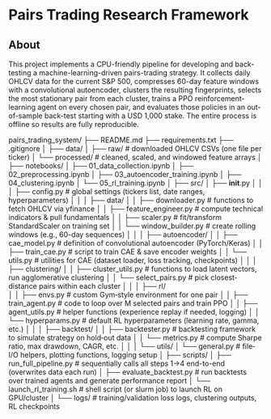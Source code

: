 # Pairs Trading Research Framework

## About
This project implements a CPU-friendly pipeline for developing and back-testing a machine-learning-driven pairs-trading strategy. It collects daily OHLCV data for the current S&P 500, compresses 60-day feature windows with a convolutional autoencoder, clusters the resulting fingerprints, selects the most stationary pair from each cluster, trains a PPO reinforcement-learning agent on every chosen pair, and evaluates those policies in an out-of-sample back-test starting with a USD 1,000 stake. The entire process is offline so results are fully reproducible.

pairs_trading_system/
├── README.md
├── requirements.txt
├── .gitignore
│
├── data/
│   ├── raw/                 # downloaded OHLCV CSVs (one file per ticker)
│   └── processed/           # cleaned, scaled, and windowed feature arrays
│
├── notebooks/
│   ├── 01_data_collection.ipynb
│   ├── 02_preprocessing.ipynb
│   ├── 03_autoencoder_training.ipynb
│   ├── 04_clustering.ipynb
│   └── 05_rl_training.ipynb
│
├── src/
│   ├── __init__.py
│   │
│   ├── config.py            # global settings (tickers list, date ranges, hyperparameters)
│   │
│   ├── data/
│   │   ├── downloader.py     # functions to fetch OHLCV via yfinance
│   │   ├── feature_engineer.py  # compute technical indicators & pull fundamentals
│   │   ├── scaler.py         # fit/transform StandardScaler on training set
│   │   └── window_builder.py # create rolling windows (e.g., 60-day sequences)
│   │
│   ├── autoencoder/
│   │   ├── cae_model.py      # definition of convolutional autoencoder (PyTorch/Keras)
│   │   ├── train_cae.py      # script to train CAE & save encoder weights
│   │   └── utils.py          # utilities for CAE (dataset loader, loss tracking, checkpoints)
│   │
│   ├── clustering/
│   │   ├── cluster_utils.py  # functions to load latent vectors, run agglomerative clustering
│   │   └── select_pairs.py   # pick closest‐distance pairs within each cluster
│   │
│   ├── rl/                   
│   │   ├── envs.py           # custom Gym‐style environment for one pair
│   │   ├── train_agent.py    # code to loop over M selected pairs and train PPO
│   │   ├── agent_utils.py    # helper functions (experience replay if needed, logging)
│   │   └── hyperparams.py    # default RL hyperparameters (learning rate, gamma, etc.)
│   │
│   ├── backtest/
│   │   ├── backtester.py     # backtesting framework to simulate strategy on hold‐out data
│   │   └── metrics.py        # compute Sharpe ratio, max drawdown, CAGR, etc.
│   │
│   └── utils/
│       └── general.py        # file‐I/O helpers, plotting functions, logging setup
│
├── scripts/
│   ├── run_full_pipeline.py  # sequentially calls all steps 1→4 end-to-end (overwrites data each run)
│   ├── evaluate_backtest.py  # run backtests over trained agents and generate performance report
│   └── launch_rl_training.sh # shell script (or slurm job) to launch RL on GPU/cluster
│
└── logs/                     # training/validation loss logs, clustering outputs, RL checkpoints
